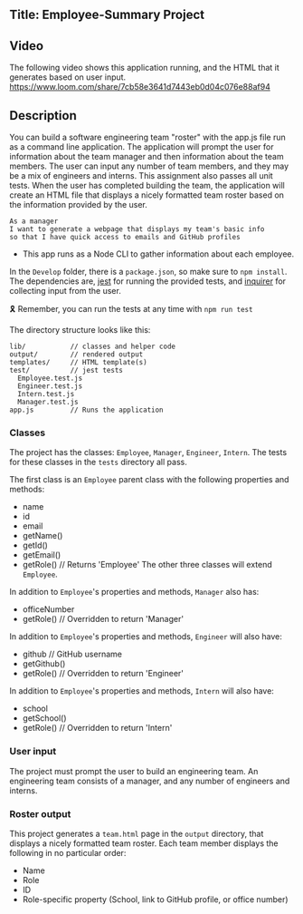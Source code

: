 ## Title: Employee-Summary Project

## Video
The following video shows this application running, and the HTML that it generates based on user input.
https://www.loom.com/share/7cb58e3641d7443eb0d04c076e88af94


## Description
You can build a software engineering team "roster" with the app.js file run as a command line application. 
The application will prompt the user for information about the team manager and then information about the team members. The user can input any number of team members, and they may be a mix of engineers and interns. This assignment also passes all unit tests. 
When the user has completed building the team, the application will create an HTML file that displays a nicely formatted team roster based on the information provided by the user. 

```
As a manager
I want to generate a webpage that displays my team's basic info
so that I have quick access to emails and GitHub profiles
```


* This app runs as a Node CLI to gather information about each employee.

In the `Develop` folder, there is a `package.json`, so make sure to `npm install`.
The dependencies are, [jest](https://jestjs.io/) for running the provided tests, and [inquirer](https://www.npmjs.com/package/inquirer) for collecting input from the user.

🎗 Remember, you can run the tests at any time with `npm run test`

The directory structure looks like this:
```
lib/           // classes and helper code
output/        // rendered output
templates/     // HTML template(s)
test/          // jest tests
  Employee.test.js
  Engineer.test.js
  Intern.test.js
  Manager.test.js
app.js         // Runs the application
```


### Classes
The project has the classes: `Employee`, `Manager`, `Engineer`,
`Intern`. The tests for these classes in the `tests` directory all pass.

The first class is an `Employee` parent class with the following properties and
methods:
  * name
  * id
  * email
  * getName()
  * getId()
  * getEmail()
  * getRole() // Returns 'Employee'
The other three classes will extend `Employee`. 

In addition to `Employee`'s properties and methods, `Manager` also has:
  * officeNumber
  * getRole() // Overridden to return 'Manager'

In addition to `Employee`'s properties and methods, `Engineer` will also have:
  * github  // GitHub username
  * getGithub()
  * getRole() // Overridden to return 'Engineer'

In addition to `Employee`'s properties and methods, `Intern` will also have:
  * school 
  * getSchool()
  * getRole() // Overridden to return 'Intern'

### User input
The project must prompt the user to build an engineering team. An engineering
team consists of a manager, and any number of engineers and interns.

### Roster output
This project generates a `team.html` page in the `output` directory, that displays a nicely formatted team roster. Each team member displays the following in no particular order:
  * Name
  * Role
  * ID
  * Role-specific property (School, link to GitHub profile, or office number)

